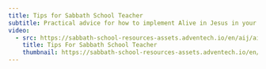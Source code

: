 ```yaml
---
title: Tips for Sabbath School Teacher
subtitle: Practical advice for how to implement Alive in Jesus in your Sabbath School room.
video:
  - src: https://sabbath-school-resources-assets.adventech.io/en/aij/aij-training-videos/assets/en-aij-tips-for-sabbath-school-teacher.mp4
    title: Tips For Sabbath School Teacher
    thumbnail: https://sabbath-school-resources-assets.adventech.io/en/aij/aij-training-videos/assets/en-aij-tips-for-sabbath-school-teacher.webp
---
```

